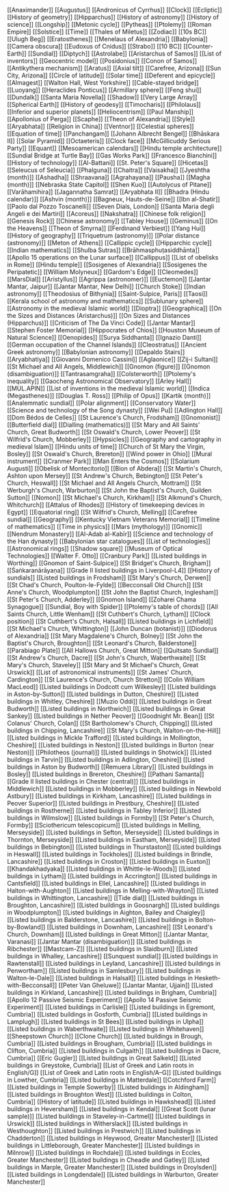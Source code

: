 [[Anaximander]]
[[Augustus]]
[[Andronicus of Cyrrhus]]
[[Clock]]
[[Ecliptic]]
[[History of geometry]]
[[Hipparchus]]
[[History of astronomy]]
[[History of science]]
[[Longship]]
[[Metonic cycle]]
[[Pytheas]]
[[Ptolemy]]
[[Roman Empire]]
[[Solstice]]
[[Time]]
[[Thales of Miletus]]
[[Zodiac]]
[[10s BC]]
[[Ulugh Beg]]
[[Eratosthenes]]
[[Menelaus of Alexandria]]
[[Babylonia]]
[[Camera obscura]]
[[Eudoxus of Cnidus]]
[[Strabo]]
[[10 BC]]
[[Counter-Earth]]
[[Sundial]]
[[Diptych]]
[[Astrolabe]]
[[Aristarchus of Samos]]
[[List of inventors]]
[[Geocentric model]]
[[Posidonius]]
[[Conon of Samos]]
[[Antikythera mechanism]]
[[Aratus]]
[[Axial tilt]]
[[Carefree, Arizona]]
[[Sun City, Arizona]]
[[Circle of latitude]]
[[Solar time]]
[[Deferent and epicycle]]
[[Almagest]]
[[Walton Hall, West Yorkshire]]
[[Cable-stayed bridge]]
[[Luoyang]]
[[Heraclides Ponticus]]
[[Armillary sphere]]
[[Feng shui]]
[[Dundalk]]
[[Santa Maria Novella]]
[[Shadow]]
[[Very Large Array]]
[[Spherical Earth]]
[[History of geodesy]]
[[Timocharis]]
[[Philolaus]]
[[Inferior and superior planets]]
[[Heliocentrism]]
[[Paul Manship]]
[[Apollonius of Perga]]
[[Scaphe]]
[[Theon of Alexandria]]
[[Style]]
[[Aryabhata]]
[[Religion in China]]
[[Ventnor]]
[[Celestial spheres]]
[[Equation of time]]
[[Panchangam]]
[[Johann Albrecht Bengel]]
[[Bhāskara II]]
[[Solar Pyramid]]
[[Octaeteris]]
[[Clock face]]
[[McGillicuddy Serious Party]]
[[Equant]]
[[Mesoamerican calendars]]
[[Hindu temple architecture]]
[[Sundial Bridge at Turtle Bay]]
[[Gas Works Park]]
[[Francesco Bianchini]]
[[History of technology]]
[[Al-Battani]]
[[St. Peter's Square]]
[[Hicetas]]
[[Seleucus of Seleucia]]
[[Phalguna]]
[[Chaitra]]
[[Vaisakha]]
[[Jyeshtha (month)]]
[[Ashadha]]
[[Shraavana]]
[[Agrahayana]]
[[Pausha]]
[[Magha (month)]]
[[Nebraska State Capitol]]
[[Shen Kuo]]
[[Autolycus of Pitane]]
[[Varāhamihira]]
[[Jagannatha Samrat]]
[[Aryabhata II]]
[[Bhadra (Hindu calendar)]]
[[Ashvin (month)]]
[[Bagneux, Hauts-de-Seine]]
[[Ibn al-Shatir]]
[[Paolo dal Pozzo Toscanelli]]
[[Seven Dials, London]]
[[Santa Maria degli Angeli e dei Martiri]]
[[Acoreus]]
[[Nakshatra]]
[[Chinese folk religion]]
[[Genesis Rock]]
[[Chinese astronomy]]
[[Tabley House]]
[[Geminus]]
[[On the Heavens]]
[[Theon of Smyrna]]
[[Ferdinand Verbiest]]
[[Yang Hui]]
[[History of geography]]
[[Triquetrum (astronomy)]]
[[Polar distance (astronomy)]]
[[Meton of Athens]]
[[Callippic cycle]]
[[Hipparchic cycle]]
[[Indian mathematics]]
[[Shulba Sutras]]
[[Brāhmasphuṭasiddhānta]]
[[Apollo 15 operations on the Lunar surface]]
[[Callippus]]
[[List of obelisks in Rome]]
[[Hindu temple]]
[[Sosigenes of Alexandria]]
[[Sosigenes the Peripatetic]]
[[William Molyneux]]
[[Gardom's Edge]]
[[Cleomedes]]
[[MarsDial]]
[[Aristyllus]]
[[Agrippa (astronomer)]]
[[Euctemon]]
[[Jantar Mantar, Jaipur]]
[[Jantar Mantar, New Delhi]]
[[Church Stoke]]
[[Indian astronomy]]
[[Theodosius of Bithynia]]
[[Saint-Sulpice, Paris]]
[[Taosi]]
[[Kerala school of astronomy and mathematics]]
[[Sublunary sphere]]
[[Astronomy in the medieval Islamic world]]
[[Dioptra]]
[[Geographica]]
[[On the Sizes and Distances (Aristarchus)]]
[[On Sizes and Distances (Hipparchus)]]
[[Criticism of The Da Vinci Code]]
[[Jantar Mantar]]
[[Stephen Foster Memorial]]
[[Hippocrates of Chios]]
[[Houston Museum of Natural Science]]
[[Oenopides]]
[[Surya Siddhanta]]
[[Ignazio Danti]]
[[German occupation of the Channel Islands]]
[[Cleostratus]]
[[Ancient Greek astronomy]]
[[Babylonian astronomy]]
[[Depaldo Stairs]]
[[Aryabhatiya]]
[[Giovanni Domenico Cassini]]
[[Aglaonice]]
[[Zij-i Sultani]]
[[St Michael and All Angels, Middlewich]]
[[Gnomon (figure)]]
[[Gnomon (disambiguation)]]
[[Tantrasamgraha]]
[[Colsterworth]]
[[Ptolemy's inequality]]
[[Gaocheng Astronomical Observatory]]
[[Arley Hall]]
[[MUL.APIN]]
[[List of inventions in the medieval Islamic world]]
[[Indica (Megasthenes)]]
[[Douglas T. Ross]]
[[Philip of Opus]]
[[Kartik (month)]]
[[Analemmatic sundial]]
[[Polar alignment]]
[[Conservatory Water]]
[[Science and technology of the Song dynasty]]
[[Wei Pu]]
[[Adlington Hall]]
[[Dom Bédos de Celles]]
[[St Laurence's Church, Frodsham]]
[[Gnomonist]]
[[Butterfield dial]]
[[Dialling (mathematics)]]
[[St Mary and All Saints' Church, Great Budworth]]
[[St Oswald's Church, Lower Peover]]
[[St Wilfrid's Church, Mobberley]]
[[Hypsicles]]
[[Geography and cartography in medieval Islam]]
[[Hindu units of time]]
[[Church of St Mary the Virgin, Bosley]]
[[St Oswald's Church, Brereton]]
[[Wind power in Ohio]]
[[Mural instrument]]
[[Cranmer Park]]
[[Man Enters the Cosmos]]
[[Solarium Augusti]]
[[Obelisk of Montecitorio]]
[[Bion of Abdera]]
[[St Martin's Church, Ashton upon Mersey]]
[[St Andrew's Church, Bebington]]
[[St Peter's Church, Heswall]]
[[St Michael and All Angels Church, Mottram]]
[[St Werburgh's Church, Warburton]]
[[St John the Baptist's Church, Guilden Sutton]]
[[Nomon]]
[[St Michael's Church, Kirkham]]
[[St Alkmund's Church, Whitchurch]]
[[Attalus of Rhodes]]
[[History of timekeeping devices in Egypt]]
[[Equatorial ring]]
[[St Wilfrid's Church, Melling]]
[[Carefree sundial]]
[[Geography]]
[[Kentucky Vietnam Veterans Memorial]]
[[Timeline of mathematics]]
[[Time in physics]]
[[Mars (mythology)]]
[[Gnomic]]
[[Nendrum Monastery]]
[[Al-Adab al-Kabīr]]
[[Science and technology of the Han dynasty]]
[[Babylonian star catalogues]]
[[List of technologies]]
[[Astronomical rings]]
[[Shadow square]]
[[Museum of Optical Technologies]]
[[Walter F. Otto]]
[[Cranbury Park]]
[[Listed buildings in Worthing]]
[[Gnomon of Saint-Sulpice]]
[[St Bridget's Church, Brigham]]
[[Śaṅkaranārāyaṇa]]
[[Grade II listed buildings in Liverpool-L4]]
[[History of sundials]]
[[Listed buildings in Frodsham]]
[[St Mary's Church, Derwen]]
[[St Chad's Church, Poulton-le-Fylde]]
[[Becconsall Old Church]]
[[St Anne's Church, Woodplumpton]]
[[St John the Baptist Church, Inglesham]]
[[St Peter's Church, Adderley]]
[[Gnomon Island]]
[[Zoharei Chama Synagogue]]
[[Sundial, Boy with Spider]]
[[Ptolemy's table of chords]]
[[All Saints Church, Little Wenham]]
[[St Cuthbert's Church, Lytham]]
[[Clock position]]
[[St Cuthbert's Church, Halsall]]
[[Listed buildings in Lichfield]]
[[St Michael's Church, Whittington]]
[[John Duncan (botanist)]]
[[Diodorus of Alexandria]]
[[St Mary Magdalene's Church, Bolney]]
[[St John the Baptist's Church, Broughton]]
[[St Leonard's Church, Balderstone]]
[[Parabiago Plate]]
[[All Hallows Church, Great Mitton]]
[[Quitsato Sundial]]
[[St Andrew's Church, Dacre]]
[[St John's Church, Waberthwaite]]
[[St Mary's Church, Staveley]]
[[St Mary and St Michael's Church, Great Urswick]]
[[List of astronomical instruments]]
[[St James' Church, Cardington]]
[[St Laurence's Church, Church Stretton]]
[[Colin William MacLeod]]
[[Listed buildings in Dodcott cum Wilkesley]]
[[Listed buildings in Aston-by-Sutton]]
[[Listed buildings in Dutton, Cheshire]]
[[Listed buildings in Whitley, Cheshire]]
[[Muzio Oddi]]
[[Listed buildings in Great Budworth]]
[[Listed buildings in Northwich]]
[[Listed buildings in Great Sankey]]
[[Listed buildings in Nether Peover]]
[[Goodnight Mr. Bean]]
[[St Colanus' Church, Colan]]
[[St Bartholomew's Church, Chipping]]
[[Listed buildings in Chipping, Lancashire]]
[[St Mary's Church, Walton-on-the-Hill]]
[[Listed buildings in Mickle Trafford]]
[[Listed buildings in Mollington, Cheshire]]
[[Listed buildings in Neston]]
[[Listed buildings in Burton (near Neston)]]
[[Philotheos (journal)]]
[[Listed buildings in Shotwick]]
[[Listed buildings in Tarvin]]
[[Listed buildings in Adlington, Cheshire]]
[[Listed buildings in Aston by Budworth]]
[[Remuera Library]]
[[Listed buildings in Bosley]]
[[Listed buildings in Brereton, Cheshire]]
[[Pathani Samanta]]
[[Grade II listed buildings in Chester (central)]]
[[Listed buildings in Middlewich]]
[[Listed buildings in Mobberley]]
[[Listed buildings in Newbold Astbury]]
[[Listed buildings in Kirkham, Lancashire]]
[[Listed buildings in Peover Superior]]
[[Listed buildings in Prestbury, Cheshire]]
[[Listed buildings in Rostherne]]
[[Listed buildings in Tabley Inferior]]
[[Listed buildings in Wilmslow]]
[[Listed buildings in Formby]]
[[St Peter's Church, Formby]]
[[Sciothericum telescopicum]]
[[Listed buildings in Melling, Merseyside]]
[[Listed buildings in Sefton, Merseyside]]
[[Listed buildings in Thornton, Merseyside]]
[[Listed buildings in Eastham, Merseyside]]
[[Listed buildings in Bebington]]
[[Listed buildings in Thurstaston]]
[[Listed buildings in Heswall]]
[[Listed buildings in Tockholes]]
[[Listed buildings in Brindle, Lancashire]]
[[Listed buildings in Croston]]
[[Listed buildings in Euxton]]
[[Khandakhadyaka]]
[[Listed buildings in Whittle-le-Woods]]
[[Listed buildings in Lytham]]
[[Listed buildings in Accrington]]
[[Listed buildings in Cantsfield]]
[[Listed buildings in Ellel, Lancashire]]
[[Listed buildings in Halton-with-Aughton]]
[[Listed buildings in Melling-with-Wrayton]]
[[Listed buildings in Whittington, Lancashire]]
[[Tide dial]]
[[Listed buildings in Broughton, Lancashire]]
[[Listed buildings in Goosnargh]]
[[Listed buildings in Woodplumpton]]
[[Listed buildings in Aighton, Bailey and Chaigley]]
[[Listed buildings in Balderstone, Lancashire]]
[[Listed buildings in Bolton-by-Bowland]]
[[Listed buildings in Downham, Lancashire]]
[[St Leonard's Church, Downham]]
[[Listed buildings in Great Mitton]]
[[Jantar Mantar, Varanasi]]
[[Jantar Mantar (disambiguation)]]
[[Listed buildings in Ribchester]]
[[Mastcam-Z]]
[[Listed buildings in Slaidburn]]
[[Listed buildings in Whalley, Lancashire]]
[[Sunquest sundial]]
[[Listed buildings in Rawtenstall]]
[[Listed buildings in Leyland, Lancashire]]
[[Listed buildings in Penwortham]]
[[Listed buildings in Samlesbury]]
[[Listed buildings in Walton-le-Dale]]
[[Listed buildings in Halsall]]
[[Listed buildings in Hesketh-with-Becconsall]]
[[Peter Van Gheluwe]]
[[Jantar Mantar, Ujjain]]
[[Listed buildings in Kirkland, Lancashire]]
[[Listed buildings in Brigham, Cumbria]]
[[Apollo 12 Passive Seismic Experiment]]
[[Apollo 14 Passive Seismic Experiment]]
[[Listed buildings in Carlisle]]
[[Listed buildings in Egremont, Cumbria]]
[[Listed buildings in Gosforth, Cumbria]]
[[Listed buildings in Lamplugh]]
[[Listed buildings in St Bees]]
[[Listed buildings in Ulpha]]
[[Listed buildings in Waberthwaite]]
[[Listed buildings in Whitehaven]]
[[Sheepstown Church]]
[[Clone Church]]
[[Listed buildings in Brough, Cumbria]]
[[Listed buildings in Brougham, Cumbria]]
[[Listed buildings in Clifton, Cumbria]]
[[Listed buildings in Culgaith]]
[[Listed buildings in Dacre, Cumbria]]
[[Eric Gugler]]
[[Listed buildings in Great Salkeld]]
[[Listed buildings in Greystoke, Cumbria]]
[[List of Greek and Latin roots in English/G]]
[[List of Greek and Latin roots in English/A–G]]
[[Listed buildings in Lowther, Cumbria]]
[[Listed buildings in Matterdale]]
[[Cotchford Farm]]
[[Listed buildings in Temple Sowerby]]
[[Listed buildings in Aldingham]]
[[Listed buildings in Broughton West]]
[[Listed buildings in Colton, Cumbria]]
[[History of latitude]]
[[Listed buildings in Hawkshead]]
[[Listed buildings in Heversham]]
[[Listed buildings in Kendal]]
[[Great Scott (lunar sample)]]
[[Listed buildings in Staveley-in-Cartmel]]
[[Listed buildings in Urswick]]
[[Listed buildings in Witherslack]]
[[Listed buildings in Westhoughton]]
[[Listed buildings in Prestwich]]
[[Listed buildings in Chadderton]]
[[Listed buildings in Heywood, Greater Manchester]]
[[Listed buildings in Littleborough, Greater Manchester]]
[[Listed buildings in Milnrow]]
[[Listed buildings in Rochdale]]
[[Listed buildings in Eccles, Greater Manchester]]
[[Listed buildings in Cheadle and Gatley]]
[[Listed buildings in Marple, Greater Manchester]]
[[Listed buildings in Droylsden]]
[[Listed buildings in Longdendale]]
[[Listed buildings in Warburton, Greater Manchester]]
